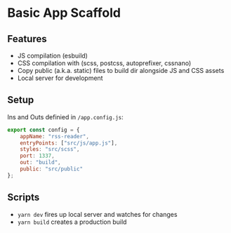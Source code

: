 # Basic App Scaffold

## Features

* JS compilation (esbuild)
* CSS compilation with (scss, postcss, autoprefixer, cssnano)
* Copy public (a.k.a. static) files to build dir alongside JS and CSS assets
* Local server for development

## Setup

Ins and Outs definied in `/app.config.js`:

```js
export const config = {
    appName: "rss-reader",
    entryPoints: ["src/js/app.js"],
    styles: "src/scss",
    port: 1337,
    out: "build",
    public: "src/public"
};
```

## Scripts

* `yarn dev` fires up local server and watches for changes
* `yarn build` creates a production build